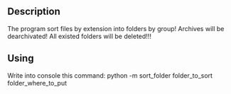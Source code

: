 ## Description
The program sort files by extension into folders by group!
Archives will be dearchivated!
All existed folders will be deleted!!!

## Using
Write into console this command:
python -m sort_folder folder_to_sort folder_where_to_put